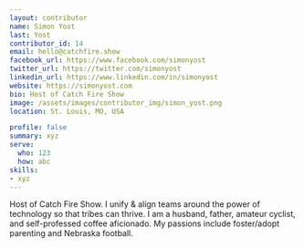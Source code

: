 ```yaml
---
layout: contributor
name: Simon Yost
last: Yost
contributor_id: 14
email: hello@catchfire.show
facebook_url: https://www.facebook.com/simonyost
twitter_url: https://twitter.com/simonyost
linkedin_url: https://www.linkedin.com/in/simonyost
website: https://simonyost.com
bio: Host of Catch Fire Show
image: /assets/images/contributor_img/simon_yost.png
location: St. Louis, MO, USA

profile: false
summary: xyz
serve:
  who: 123
  how: abc
skills:
- xyz
---
```


Host of Catch Fire Show. I unify & align teams around the power of technology so that tribes can thrive. I am a husband, father, amateur cyclist, and self-professed coffee aficionado. My passions include foster/adopt parenting and Nebraska football.